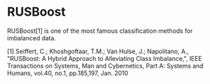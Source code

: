 # RUSBoost

RUSBoost[1] is one of the most famous classification methods for imbalanced data.

[1] Seiffert, C.; Khoshgoftaar, T.M.; Van Hulse, J.; Napolitano, A., "RUSBoost: A Hybrid Approach to Alleviating Class Imbalance,", IEEE Transactions on Systems, Man and Cybernetics, Part A: Systems and Humans, vol.40, no.1, pp.185,197, Jan. 2010
